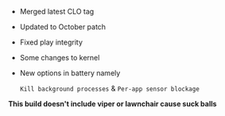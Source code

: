 
 - Merged latest CLO tag
 - Updated to October patch
 - Fixed play integrity
 - Some changes to kernel
 - New options in battery namely


   ```Kill background processes``` &
    ```Per-app sensor blockage```

**This build doesn't include viper or lawnchair cause suck balls**
